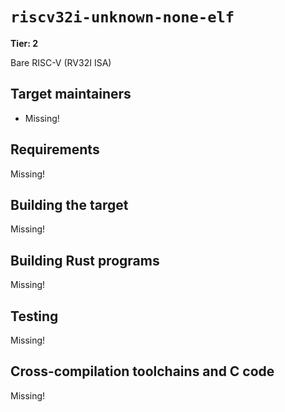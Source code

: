 # `riscv32i-unknown-none-elf`

**Tier: 2**

Bare RISC-V (RV32I ISA)

## Target maintainers

- Missing!

## Requirements

Missing!

## Building the target

Missing!

## Building Rust programs

Missing!

## Testing

Missing!

## Cross-compilation toolchains and C code

Missing!
